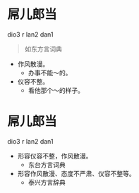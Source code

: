 # 屌儿郎当
dio3 r lan2 dan1
> 如东方言词典
- 作风散漫。
  - 办事不能～的。
- 仪容不整。
  - 看他那个～的样子。

# 屌儿郎当
dio3 r lan2 dan1
+ 形容仪容不整，作风散漫。
  * 东台方言词典
+ 形容作风散漫、态度不严肃、仪容不整等。
  * 泰兴方言辞典
